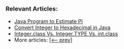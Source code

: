 ### Relevant Articles:
- [Java Program to Estimate Pi](https://www.baeldung.com/java-monte-carlo-compute-pi)
- [Convert Integer to Hexadecimal in Java](https://www.baeldung.com/java-convert-int-to-hex)
- [Integer.class Vs. Integer.TYPE Vs. int.class](https://www.baeldung.com/java-integer-class-vs-type-vs-int)
- More articles: [[<-- prev]](../core-java-numbers-5)
